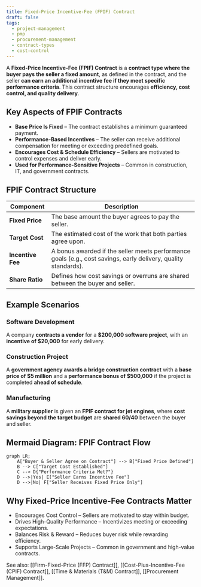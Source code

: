 ```yaml
---
title: Fixed-Price Incentive-Fee (FPIF) Contract
draft: false
tags:
  - project-management
  - pmp
  - procurement-management
  - contract-types
  - cost-control
---
```


A **Fixed-Price Incentive-Fee (FPIF) Contract** is a **contract type where the buyer pays the seller a fixed amount**, as defined in the contract, and the seller **can earn an additional incentive fee if they meet specific performance criteria**. This contract structure encourages **efficiency, cost control, and quality delivery**.

## **Key Aspects of FPIF Contracts**
- **Base Price Is Fixed** – The contract establishes a minimum guaranteed payment.
- **Performance-Based Incentives** – The seller can receive additional compensation for meeting or exceeding predefined goals.
- **Encourages Cost & Schedule Efficiency** – Sellers are motivated to control expenses and deliver early.
- **Used for Performance-Sensitive Projects** – Common in construction, IT, and government contracts.

## **FPIF Contract Structure**
| **Component** | **Description** |
|--------------|------------------------------------------------|
| **Fixed Price** | The base amount the buyer agrees to pay the seller. |
| **Target Cost** | The estimated cost of the work that both parties agree upon. |
| **Incentive Fee** | A bonus awarded if the seller meets performance goals (e.g., cost savings, early delivery, quality standards). |
| **Share Ratio** | Defines how cost savings or overruns are shared between the buyer and seller. |

## **Example Scenarios**

### **Software Development**
A company **contracts a vendor** for a **\$200,000 software project**, with an **incentive of \$20,000** for early delivery.

### **Construction Project**
A **government agency awards a bridge construction contract** with a **base price of \$5 million** and a **performance bonus of \$500,000** if the project is completed **ahead of schedule**.

### **Manufacturing**
A **military supplier** is given an **FPIF contract for jet engines**, where **cost savings beyond the target budget** are **shared 60/40** between the buyer and seller.

## **Mermaid Diagram: FPIF Contract Flow**
```mermaid
graph LR;
    A["Buyer & Seller Agree on Contract"] --> B["Fixed Price Defined"]
    B --> C["Target Cost Established"]
    C --> D{"Performance Criteria Met?"}
    D -->|Yes| E["Seller Earns Incentive Fee"]
    D -->|No| F["Seller Receives Fixed Price Only"]
```

## Why Fixed-Price Incentive-Fee Contracts Matter

- Encourages Cost Control – Sellers are motivated to stay within budget.
- Drives High-Quality Performance – Incentivizes meeting or exceeding expectations.
- Balances Risk & Reward – Reduces buyer risk while rewarding efficiency.
- Supports Large-Scale Projects – Common in government and high-value contracts.

See also: [[Firm-Fixed-Price (FFP) Contract]], [[Cost-Plus-Incentive-Fee (CPIF) Contract]], [[Time & Materials (T&M) Contract]], [[Procurement Management]].